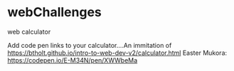 # webChallenges
web calculator


Add code pen links to your calculator....An immitation of https://btholt.github.io/intro-to-web-dev-v2/calculator.html
Easter Mukora: https://codepen.io/E-M34N/pen/XWWbeMa
